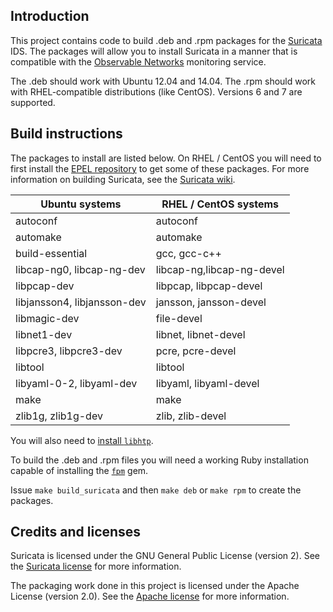 ## Introduction

This project contains code to build .deb and .rpm packages for the [Suricata](http://suricata-ids.org/) IDS.
The packages will allow you to install Suricata in a manner that is compatible with the [Observable Networks](https://observable.net) monitoring service.

The .deb should work with Ubuntu 12.04 and 14.04.
The .rpm should work with RHEL-compatible distributions (like CentOS). Versions 6 and 7 are supported.

## Build instructions

The packages to install are listed below. On RHEL / CentOS you will need to first install the [EPEL repository](https://fedoraproject.org/wiki/EPEL#How_can_I_use_these_extra_packages.3F) to get some of these packages. For more information on building Suricata, see the [Suricata wiki](https://redmine.openinfosecfoundation.org/projects/suricata/wiki/Suricata_Installation).

Ubuntu systems | RHEL / CentOS systems
-------------|-------------
autoconf | autoconf
automake | automake
build-essential | gcc, gcc-c++
libcap-ng0, libcap-ng-dev | libcap-ng,libcap-ng-devel
libpcap-dev | libpcap, libpcap-devel
libjansson4, libjansson-dev | jansson, jansson-devel
libmagic-dev | file-devel
libnet1-dev  | libnet, libnet-devel
libpcre3, libpcre3-dev | pcre, pcre-devel
libtool | libtool
libyaml-0-2, libyaml-dev | libyaml, libyaml-devel
make | make
zlib1g, zlib1g-dev | zlib, zlib-devel

You will also need to [install `libhtp`](https://redmine.openinfosecfoundation.org/projects/suricata/wiki/HTP_library_installation).

To build the .deb and .rpm files you will need a working Ruby installation capable of installing the [`fpm`](https://github.com/jordansissel/fpm/wiki) gem.

Issue `make build_suricata` and then `make deb` or `make rpm` to create the packages.

## Credits and licenses

Suricata is licensed under the GNU General Public License (version 2). See the [Suricata license](https://github.com/inliniac/suricata/blob/master/LICENSE) for more information.

The packaging work done in this project is licensed under the Apache License (version 2.0). See the [Apache license](http://www.apache.org/licenses/LICENSE-2.0) for more information.
